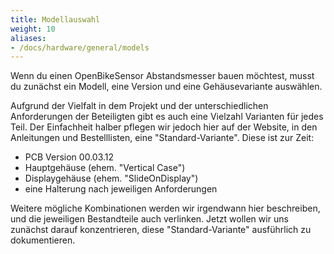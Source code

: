 ```yaml
---
title: Modellauswahl
weight: 10
aliases:
- /docs/hardware/general/models
---
```


Wenn du einen OpenBikeSensor Abstandsmesser bauen möchtest, musst du zunächst
ein Modell, eine Version und eine Gehäusevariante auswählen.

Aufgrund der Vielfalt in dem Projekt und der unterschiedlichen Anforderungen
der Beteiligten gibt es auch eine Vielzahl Varianten für jedes Teil. Der
Einfachheit halber pflegen wir jedoch hier auf der Website, in den Anleitungen
und Bestelllisten, eine "Standard-Variante". Diese ist zur Zeit:

* PCB Version 00.03.12
* Hauptgehäuse (ehem. "Vertical Case")
* Displaygehäuse (ehem. "SlideOnDisplay")
* eine Halterung nach jeweiligen Anforderungen

Weitere mögliche Kombinationen werden wir irgendwann hier beschreiben, und die
jeweiligen Bestandteile auch verlinken. Jetzt wollen wir uns zunächst darauf
konzentrieren, diese "Standard-Variante" ausführlich zu dokumentieren.
